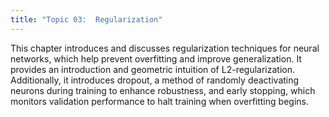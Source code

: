```yaml
---
title: "Topic 03:  Regularization"
---
```

This chapter introduces and discusses regularization techniques for neural networks, which help prevent overfitting and improve generalization. It provides an introduction and geometric intuition of L2-regularization. Additionally, it introduces dropout, a method of randomly deactivating neurons during training to enhance robustness, and early stopping, which monitors validation performance to halt training when overfitting begins.
